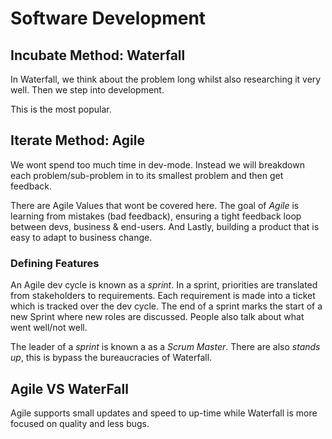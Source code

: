 # Software Development
## Incubate Method: Waterfall  
In Waterfall, we think about the problem long whilst also researching it very well. Then we step into development.

This is the most popular.

## Iterate Method: Agile
We wont spend too much time in dev-mode. Instead we will breakdown each problem/sub-problem in to its smallest problem and then get feedback.

There are Agile Values that wont be covered here.
The goal of *Agile* is learning from mistakes (bad feedback), ensuring a tight feedback loop between devs, business & end-users. And Lastly, building a product that is easy to adapt to business change.

### Defining Features
An Agile dev cycle is known as a *sprint*. In a sprint, priorities are translated from stakeholders to requirements. Each requirement is made into a ticket which is tracked over the dev cycle. The end of a sprint marks the start of a new Sprint where new roles are discussed. People also talk about what went well/not well. 

The leader of a *sprint* is known a as a *Scrum Master*.
There are also *stands up*, this is bypass the bureaucracies of Waterfall.  

## Agile VS WaterFall
Agile supports small updates and speed to up-time while Waterfall is more focused on quality and less bugs.